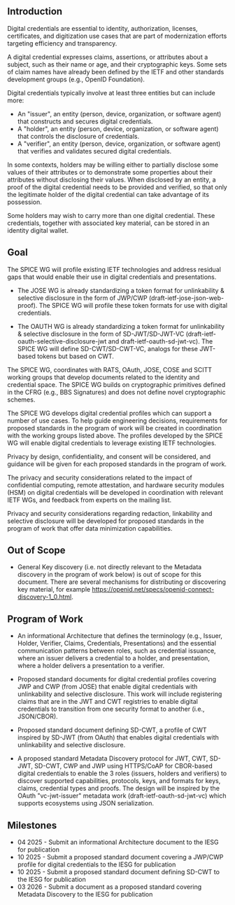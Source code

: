 ## Introduction

Digital credentials are essential to identity, authorization, licenses, certificates, and digitization use cases that are part of modernization efforts targeting efficiency and transparency.

A digital credential expresses claims, assertions, or attributes about a subject, such as their name or age, and their cryptographic keys. Some sets of claim names have already been defined by the IETF and other standards development groups (e.g., OpenID Foundation).

Digital credentials typically involve at least three entities but can include more:

*	An "issuer", an entity (person, device, organization, or software agent) that constructs and secures digital credentials.
*	A "holder", an entity (person, device, organization, or software agent) that controls the disclosure of credentials.
*	A "verifier", an entity (person, device, organization, or software agent) that verifies and validates secured digital credentials.

In some contexts, holders may be willing either to partially disclose some values of their attributes or to demonstrate some properties about their attributes without disclosing their values. When disclosed by an entity, a proof of the digital credential needs to be provided and verified, so that only the legitimate holder of the digital credential can take advantage of its possession.

Some holders may wish to carry more than one digital credential.
These credentials, together with associated key material, can be stored in an identity digital wallet.


## Goal

The SPICE WG will profile existing IETF technologies and address residual gaps that would enable their use in digital credentials and presentations.

- The JOSE WG is already standardizing a token format for unlinkability & selective disclosure in the form of JWP/CWP (draft-ietf-jose-json-web-proof). The SPICE WG will profile these token formats for use with digital credentials. 


- The OAUTH WG is already standardizing a token format for unlinkability & selective disclosure in the form of SD-JWT/SD-JWT-VC (draft-ietf-oauth-selective-disclosure-jwt and draft-ietf-oauth-sd-jwt-vc). The SPICE WG will define SD-CWT/SD-CWT-VC, analogs for these JWT-based tokens but based on CWT. 


The SPICE WG, coordinates with RATS, OAuth, JOSE, COSE and SCITT working groups that develop documents related to the identity and credential space. The SPICE WG builds on cryptographic primitives defined in the CFRG (e.g., BBS Signatures) and does not define novel cryptographic schemes.

The SPICE WG develops digital credential profiles which can support a number of use cases.
To help guide engineering decisions, requirements for proposed standards in the program of work will be created in coordination with the working groups listed above.
The profiles developed by the SPICE WG will enable digital credentials to leverage existing IETF technologies.

Privacy by design, confidentiality, and consent will be considered, and guidance will be given for each proposed standards in the program of work.

The privacy and security considerations related to the impact of confidential computing, remote attestation, and hardware security modules (HSM) on digital credentials will be developed in coordination with relevant IETF WGs, and feedback from experts on the mailing list.

Privacy and security considerations regarding redaction, linkability and selective disclosure will be developed for proposed standards in the program of work that offer data minimization capabilities.

## Out of Scope

*	General Key discovery (i.e. not directly relevant to the Metadata discovery in the program of work below) is out of scope for this document. There are several mechanisms for distributing or discovering key material, for example https://openid.net/specs/openid-connect-discovery-1_0.html.

## Program of Work

* An informational Architecture that defines the terminology (e.g., Issuer, Holder, Verifier, Claims, Credentials, Presentations) and the essential communication patterns between roles, such as credential issuance, where an issuer delivers a credential to a holder, and presentation, where a holder delivers a presentation to a verifier. 

* Proposed standard documents for digital credential profiles covering JWP and CWP (from JOSE) that enable digital credentials with unlinkability and selective disclosure. This work will include registering claims that are in the JWT and CWT registries to enable digital credentials to transition from one security format to another (i.e., JSON/CBOR). 

* Proposed standard document defining SD-CWT, a profile of CWT inspired by SD-JWT (from OAuth) that enables digital credentials with unlinkability and selective disclosure.

* A proposed standard Metadata Discovery protocol for JWT, CWT, SD-JWT, SD-CWT, CWP and JWP using HTTPS/CoAP for CBOR-based digital credentials to enable the 3 roles (issuers, holders and verifiers) to discover supported capabilities, protocols, keys, and formats for keys, claims, credential types and proofs.  The design will be inspired by the OAuth "vc-jwt-issuer" metadata work (draft-ietf-oauth-sd-jwt-vc) which supports ecosystems using JSON serialization.

## Milestones

* 04 2025 - Submit an informational Architecture document to the IESG for publication
* 10 2025 - Submit a proposed standard document covering a JWP/CWP profile for digital credentials  to the IESG for publication
* 10 2025 - Submit a proposed standard document defining SD-CWT to the IESG for publication
* 03 2026 - Submit a document as a proposed standard covering Metadata Discovery to the IESG for publication

